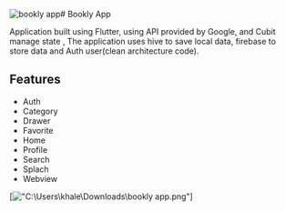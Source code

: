 ![bookly app](https://github.com/khaled-dreat/Bookly_app/assets/55575711/7311f3b5-f33f-432b-9a26-dae57b39e871)# Bookly App

Application built using Flutter, using API provided by Google, and Cubit manage state , The application uses hive to save local data, firebase to store data and Auth user(clean architecture code).
## Features
- Auth
- Category
- Drawer
- Favorite
- Home
- Profile
- Search
- Splach
- Webview
  
[!["C:\Users\khale\Downloads\bookly app.png"]("https://www.youtube.com/watch?v=iJ68ZWmCr_U")]
